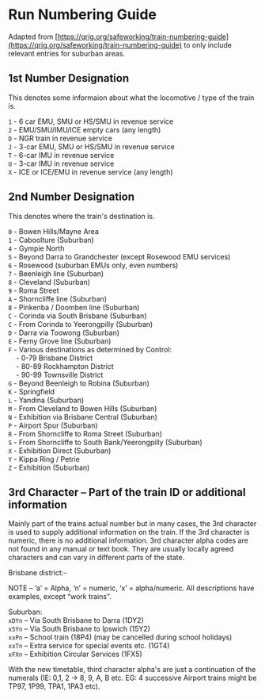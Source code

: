 # Run Numbering Guide

Adapted from [https://qrig.org/safeworking/train-numbering-guide](https://qrig.org/safeworking/train-numbering-guide) to
only include relevant entries for suburban areas.

## 1st Number Designation

This denotes some informaion about what the locomotive / type of the train is.

`1` - 6 car EMU, SMU or HS/SMU in revenue service <br>
`2` - EMU/SMU/IMU/ICE empty cars (any length) <br>
`D` - NGR train in revenue service <br>
`J` - 3-car EMU, SMU or HS/SMU in revenue service <br>
`T` - 6-car IMU in revenue service <br>
`U` - 3-car IMU in revenue service <br>
`X` - ICE or ICE/EMU in revenue service (any length) <br>

## 2nd Number Designation

This denotes where the train's destination is.

`0` - Bowen Hills/Mayne Area <br>
`1` - Caboolture (Suburban) <br>
`4` - Gympie North <br>
`5` - Beyond Darra to Grandchester (except Rosewood EMU services) <br>
`6` - Rosewood (suburban EMUs only, even numbers) <br>
`7` - Beenleigh line (Suburban) <br>
`8` - Cleveland (Suburban) <br>
`9` - Roma Street <br>
`A` - Shorncliffe line (Suburban) <br>
`B` - Pinkenba / Doomben line (Suburban) <br>
`C` - Corinda via South Brisbane (Suburban) <br>
`C` - From Corinda to Yeerongpilly (Suburban) <br>
`D` - Darra via Toowong (Suburban) <br>
`E` - Ferny Grove line (Suburban) <br>
`F` - Various destinations as determined by Control: <br>
&nbsp;&nbsp;&nbsp; - 0-79 Brisbane District <br>
&nbsp;&nbsp;&nbsp; - 80-89 Rockhampton District <br>
&nbsp;&nbsp;&nbsp; - 90-99 Townsville District <br>
`G` - Beyond Beenleigh to Robina (Suburban) <br>
`K` - Springfield <br>
`L` - Yandina (Suburban) <br>
`M` - From Cleveland to Bowen Hills (Suburban) <br>
`N` - Exhibition via Brisbane Central (Suburban) <br>
`P` - Airport Spur (Suburban) <br>
`R` - From Shorncliffe to Roma Street (Suburban) <br>
`S` - From Shorncliffe to South Bank/Yeerongpilly (Suburban) <br>
`X` - Exhibition Direct (Suburban) <br>
`Y` - Kippa Ring / Petrie <br>
`Z` - Exhibition (Suburban) <br>

## 3rd Character – Part of the train ID or additional information

Mainly part of the trains actual number but in many cases, the 3rd character is used to supply additional information on
the train. If the 3rd character is numeric, there is no additional information. 3rd character alpha codes are not found
in any manual or text book. They are usually locally agreed characters and can vary in different parts of the state.

Brisbane district:-

NOTE – ‘a’ = Alpha, ‘n’ = numeric, ‘x’ = alpha/numeric. All descriptions have examples, except “work trains”.

Suburban: <br>
`xDYn` – Via South Brisbane to Darra (1DY2) <br>
`x5Yn` – Via South Brisbane to Ipswich (15Y2) <br>
`xxPn` – School train (18P4) (may be cancelled during school holidays) <br>
`xxTn` – Extra service for special events etc. (1GT4) <br>
`xFXn` – Exhibition Circular Services (1FX5) <br>

With the new timetable, third character alpha's are just a continuation of the numerals (IE: 0,1, 2 -> 8, 9, A, B etc. EG: 4 successive Airport trains might be TP97, 1P99, TPA1, 1PA3 etc).